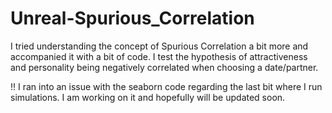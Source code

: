 # Unreal-Spurious_Correlation
I tried understanding the concept of Spurious Correlation a bit more and accompanied it with a bit of code. 
I test the hypothesis of attractiveness and personality being negatively correlated when choosing a date/partner. 

!! I ran into an issue with the seaborn code regarding the last bit where I run simulations. 
I am working on it and hopefully will be updated soon. 
